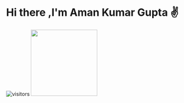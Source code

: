 # Hi there ,I'm Aman Kumar Gupta ✌
![visitors](https://visitor-badge.glitch.me/badge?page_id=page.id)
<img height="180em" src="https://github-readme-stats.vercel.app/api?username=codecraft&show_icons=true&hide_border=true&&count_private=true&include_all_commits=true" />
